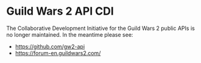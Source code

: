 # Guild Wars 2 API CDI

The Collaborative Development Initiative for the Guild Wars 2 public APIs is no longer maintained. In the meantime please see:

- https://github.com/gw2-api
- https://forum-en.guildwars2.com/


